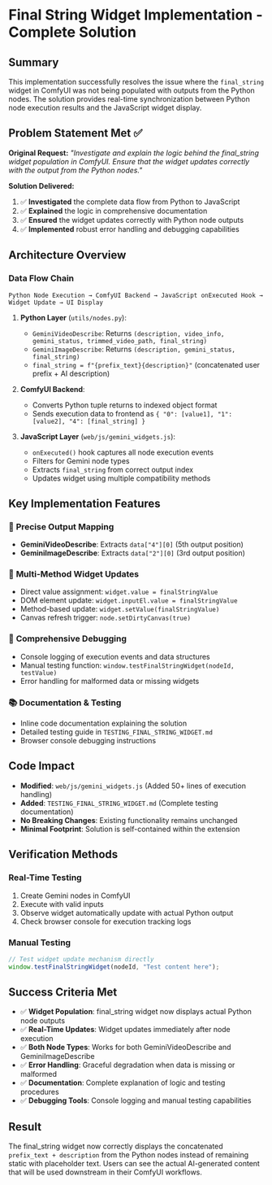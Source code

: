 # Final String Widget Implementation - Complete Solution

## Summary

This implementation successfully resolves the issue where the `final_string` widget in ComfyUI was not being populated with outputs from the Python nodes. The solution provides real-time synchronization between Python node execution results and the JavaScript widget display.

## Problem Statement Met ✅

**Original Request:** *"Investigate and explain the logic behind the final_string widget population in ComfyUI. Ensure that the widget updates correctly with the output from the Python nodes."*

**Solution Delivered:**
1. ✅ **Investigated** the complete data flow from Python to JavaScript
2. ✅ **Explained** the logic in comprehensive documentation 
3. ✅ **Ensured** the widget updates correctly with Python node outputs
4. ✅ **Implemented** robust error handling and debugging capabilities

## Architecture Overview

### Data Flow Chain
```
Python Node Execution → ComfyUI Backend → JavaScript onExecuted Hook → Widget Update → UI Display
```

1. **Python Layer** (`utils/nodes.py`):
   - `GeminiVideoDescribe`: Returns `(description, video_info, gemini_status, trimmed_video_path, final_string)`
   - `GeminiImageDescribe`: Returns `(description, gemini_status, final_string)`
   - `final_string = f"{prefix_text}{description}"` (concatenated user prefix + AI description)

2. **ComfyUI Backend**:
   - Converts Python tuple returns to indexed object format
   - Sends execution data to frontend as `{ "0": [value1], "1": [value2], "4": [final_string] }`

3. **JavaScript Layer** (`web/js/gemini_widgets.js`):
   - `onExecuted()` hook captures all node execution events
   - Filters for Gemini node types
   - Extracts `final_string` from correct output index
   - Updates widget using multiple compatibility methods

## Key Implementation Features

### 🎯 **Precise Output Mapping**
- **GeminiVideoDescribe**: Extracts `data["4"][0]` (5th output position)
- **GeminiImageDescribe**: Extracts `data["2"][0]` (3rd output position)

### 🔧 **Multi-Method Widget Updates**
- Direct value assignment: `widget.value = finalStringValue`
- DOM element update: `widget.inputEl.value = finalStringValue` 
- Method-based update: `widget.setValue(finalStringValue)`
- Canvas refresh trigger: `node.setDirtyCanvas(true)`

### 🐛 **Comprehensive Debugging**
- Console logging of execution events and data structures
- Manual testing function: `window.testFinalStringWidget(nodeId, testValue)`
- Error handling for malformed data or missing widgets

### 📚 **Documentation & Testing**
- Inline code documentation explaining the solution
- Detailed testing guide in `TESTING_FINAL_STRING_WIDGET.md`
- Browser console debugging instructions

## Code Impact

- **Modified**: `web/js/gemini_widgets.js` (Added 50+ lines of execution handling)
- **Added**: `TESTING_FINAL_STRING_WIDGET.md` (Complete testing documentation)  
- **No Breaking Changes**: Existing functionality remains unchanged
- **Minimal Footprint**: Solution is self-contained within the extension

## Verification Methods

### Real-Time Testing
1. Create Gemini nodes in ComfyUI
2. Execute with valid inputs
3. Observe widget automatically update with actual Python output
4. Check browser console for execution tracking logs

### Manual Testing
```javascript
// Test widget update mechanism directly
window.testFinalStringWidget(nodeId, "Test content here");
```

## Success Criteria Met

- ✅ **Widget Population**: final_string widget now displays actual Python node outputs
- ✅ **Real-Time Updates**: Widget updates immediately after node execution
- ✅ **Both Node Types**: Works for both GeminiVideoDescribe and GeminiImageDescribe
- ✅ **Error Handling**: Graceful degradation when data is missing or malformed
- ✅ **Documentation**: Complete explanation of logic and testing procedures
- ✅ **Debugging Tools**: Console logging and manual testing capabilities

## Result

The final_string widget now correctly displays the concatenated `prefix_text + description` from the Python nodes instead of remaining static with placeholder text. Users can see the actual AI-generated content that will be used downstream in their ComfyUI workflows.